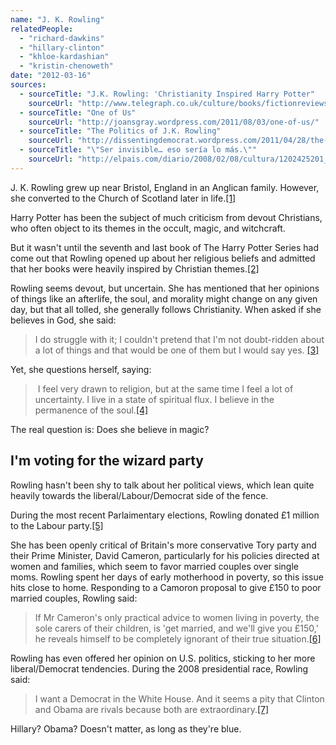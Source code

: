 ```yaml
---
name: "J. K. Rowling"
relatedPeople:
  - "richard-dawkins"
  - "hillary-clinton"
  - "khloe-kardashian"
  - "kristin-chenoweth"
date: "2012-03-16"
sources:
  - sourceTitle: "J.K. Rowling: 'Christianity Inspired Harry Potter"
    sourceUrl: "http://www.telegraph.co.uk/culture/books/fictionreviews/3668658/J-K-Rowling-Christianity-inspired-Harry-Potter.html"
  - sourceTitle: "One of Us"
    sourceUrl: "http://joansgray.wordpress.com/2011/08/03/one-of-us/"
  - sourceTitle: "The Politics of J.K. Rowling"
    sourceUrl: "http://dissentingdemocrat.wordpress.com/2011/04/28/the-politics-of-j-k-rowling/"
  - sourceTitle: "\"Ser invisible… eso sería lo más.\""
    sourceUrl: "http://elpais.com/diario/2008/02/08/cultura/1202425201_850215.html"
---
```


J. K. Rowling grew up near Bristol, England in an Anglican family. However, she converted to the Church of Scotland later in life.<a class="source-citation" href="#http://www.telegraph.co.uk/culture/books/fictionreviews/3668658/J-K-Rowling-Christianity-inspired-Harry-Potter.html" title="J.K. Rowling: &apos;Christianity Inspired Harry Potter">[1]</a>

Harry Potter has been the subject of much criticism from devout Christians, who often object to its themes in the occult, magic, and witchcraft.

But it wasn't until the seventh and last book of The Harry Potter Series had come out that Rowling opened up about her religious beliefs and admitted that her books were heavily inspired by Christian themes.<a class="source-citation" href="#http://www.telegraph.co.uk/culture/books/fictionreviews/3668658/J-K-Rowling-Christianity-inspired-Harry-Potter.html" title="J.K. Rowling: &apos;Christianity Inspired Harry Potter">[2]</a>

Rowling seems devout, but uncertain. She has mentioned that her opinions of things like an afterlife, the soul, and morality might change on any given day, but that all tolled, she generally follows Christianity. When asked if she believes in God, she said:

>I do struggle with it; I couldn't pretend that I'm not doubt-ridden about a lot of things and that would be one of them but I would say yes. <a class="source-citation" href="#http://joansgray.wordpress.com/2011/08/03/one-of-us/" title="One of Us">[3]</a>

Yet, she questions herself, saying:

> I feel very drawn to religion, but at the same time I feel a lot of uncertainty. I live in a state of spiritual flux. I believe in the permanence of the soul.<a class="source-citation" href="#http://joansgray.wordpress.com/2011/08/03/one-of-us/" title="One of Us">[4]</a>

The real question is: Does she believe in magic?


## I'm voting for the wizard party

Rowling hasn't been shy to talk about her political views, which lean quite heavily towards the liberal/Labour/Democrat side of the fence.

During the most recent Parlaimentary elections, Rowling donated £1 million to the Labour party.<a class="source-citation" href="#http://dissentingdemocrat.wordpress.com/2011/04/28/the-politics-of-j-k-rowling/" title="The Politics of J.K. Rowling">[5]</a>

She has been openly critical of Britain's more conservative Tory party and their Prime Minister, David Cameron, particularly for his policies directed at women and families, which seem to favor married couples over single moms. Rowling spent her days of early motherhood in poverty, so this issue hits close to home. Responding to a Camoron proposal to give £150 to poor married couples, Rowling said:

>If Mr Cameron's only practical advice to women living in poverty, the sole carers of their children, is 'get married, and we'll give you £150,' he reveals himself to be completely ignorant of their true situation.<a class="source-citation" href="#http://dissentingdemocrat.wordpress.com/2011/04/28/the-politics-of-j-k-rowling/" title="The Politics of J.K. Rowling">[6]</a>

Rowling has even offered her opinion on U.S. politics, sticking to her more liberal/Democrat tendencies. During the 2008 presidential race, Rowling said:

>I want a Democrat in the White House. And it seems a pity that Clinton and Obama are rivals because both are extraordinary.<a class="source-citation" href="#http://elpais.com/diario/2008/02/08/cultura/1202425201_850215.html" title="&quot;Ser invisible… eso sería lo más.&quot;">[7]</a>

Hillary? Obama? Doesn't matter, as long as they're blue.